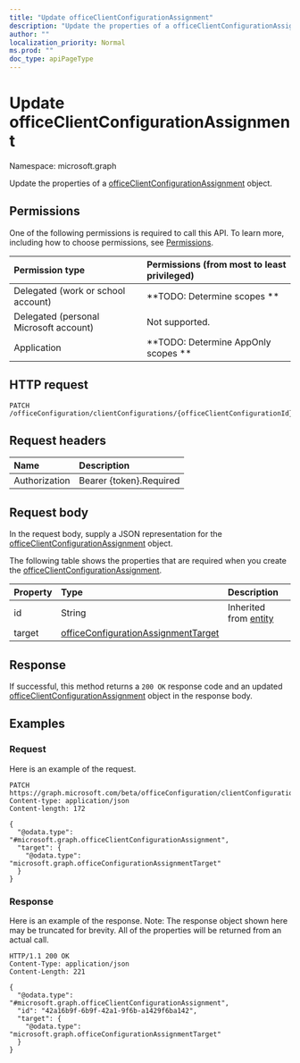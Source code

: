 ```yaml
---
title: "Update officeClientConfigurationAssignment"
description: "Update the properties of a officeClientConfigurationAssignment object."
author: ""
localization_priority: Normal
ms.prod: ""
doc_type: apiPageType
---
```


# Update officeClientConfigurationAssignment

Namespace: microsoft.graph

Update the properties of a [officeClientConfigurationAssignment](../resources/officeclientconfigurationassignment.md) object.

## Permissions
One of the following permissions is required to call this API. To learn more, including how to choose permissions, see [Permissions](/concepts/permissions-reference.md).

|Permission type|Permissions (from most to least privileged)|
|:---|:---|
|Delegated (work or school account)|**TODO: Determine scopes **|
|Delegated (personal Microsoft account)|Not supported.|
|Application|**TODO: Determine AppOnly scopes **|

## HTTP request
<!-- {
  "blockType": "ignored"
}
-->
``` http
PATCH /officeConfiguration/clientConfigurations/{officeClientConfigurationId}/assignments/{officeClientConfigurationAssignmentId}
```

## Request headers
|Name|Description|
|:---|:---|
|Authorization|Bearer {token}.Required|

## Request body
In the request body, supply a JSON representation for the [officeClientConfigurationAssignment](../resources/officeclientconfigurationassignment.md) object.

The following table shows the properties that are required when you create the [officeClientConfigurationAssignment](../resources/officeclientconfigurationassignment.md).

|Property|Type|Description|
|:---|:---|:---|
|id|String| Inherited from [entity](../resources/entity.md)|
|target|[officeConfigurationAssignmentTarget](../resources/officeconfigurationassignmenttarget.md)||



## Response
If successful, this method returns a `200 OK` response code and an updated [officeClientConfigurationAssignment](../resources/officeclientconfigurationassignment.md) object in the response body.

## Examples

### Request
Here is an example of the request.
<!-- {
  "blockType": "request",
  "name": "update_officeclientconfigurationassignment"
}
-->
``` http
PATCH https://graph.microsoft.com/beta/officeConfiguration/clientConfigurations/{officeClientConfigurationId}/assignments/{officeClientConfigurationAssignmentId}
Content-type: application/json
Content-length: 172

{
  "@odata.type": "#microsoft.graph.officeClientConfigurationAssignment",
  "target": {
    "@odata.type": "microsoft.graph.officeConfigurationAssignmentTarget"
  }
}
```

### Response
Here is an example of the response. Note: The response object shown here may be truncated for brevity. All of the properties will be returned from an actual call.
<!-- {
  "blockType": "response",
  "truncated": true
}
-->
``` http
HTTP/1.1 200 OK
Content-Type: application/json
Content-Length: 221

{
  "@odata.type": "#microsoft.graph.officeClientConfigurationAssignment",
  "id": "42a16b9f-6b9f-42a1-9f6b-a1429f6ba142",
  "target": {
    "@odata.type": "microsoft.graph.officeConfigurationAssignmentTarget"
  }
}
```


